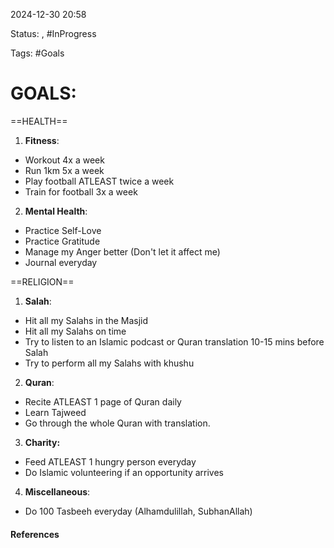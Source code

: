 
2024-12-30 20:58

Status:  , #InProgress 

Tags: #Goals

#  GOALS:

==HEALTH==
1.  **Fitness**:
- Workout 4x a week
- Run 1km 5x a week
- Play football ATLEAST twice a week
- Train for football 3x a week

2. **Mental Health**:
- Practice Self-Love
- Practice Gratitude
- Manage my Anger better (Don't let it affect me)
- Journal everyday

==RELIGION==
1. **Salah**:
- Hit all my Salahs in the Masjid
- Hit all my Salahs on time
- Try to listen to an Islamic podcast or Quran translation 10-15 mins before Salah
- Try to perform all my Salahs with khushu

2. **Quran**:
- Recite ATLEAST 1 page of Quran daily
- Learn Tajweed
- Go through the whole Quran with translation.

3. **Charity:**
- Feed ATLEAST 1 hungry person everyday
- Do Islamic volunteering if an opportunity arrives

4.  **Miscellaneous**:
- Do 100 Tasbeeh everyday (Alhamdulillah, SubhanAllah)



#### References
